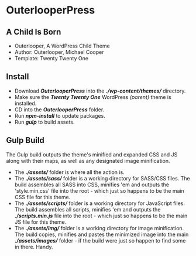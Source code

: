 # OuterlooperPress

## A Child Is Born

- Outerlooper, A WordPress Child Theme
- Author: Outerlooper, Michael Cooper
- Template: Twenty Twenty One

## Install

- Download ***OuterlooperPress*** into the ***./wp-content/themes/*** directory.
- Make sure the ***Twenty Twenty One*** WordPress *(parent)* theme is installed.
- CD into the ***OuterlooperPress*** folder.
- Run ***npm-install*** to update packages.
- Run ***gulp*** to build assets.

## Gulp Build

The Gulp build outputs the theme's minified and expanded CSS and JS along with their maps, as well as any designated image minification.

- The ***./assets/*** folder is where all the action is.
- The ***./assets/sass/*** folder is a working directory for SASS/CSS files. The build assembles all SASS into CSS, minifies 'em and outputs the 'style.min.css' file into the root - which just so happens to be the main CSS file for this theme.
- The ***./assets/scripts/*** folder is a working directory for JavaScript files. The build assembles all scripts, minifies 'em and outputs the ***./scripts.min.js*** file into the root - which just so happens to be the main JS file for this theme.
- The ***./assets/img/*** folder is a working directory for image minification. The build copies, minifies and pastes the minimized image into the main ***./assets/images/*** folder - if the build were just so happen to find some in there. Handy.

